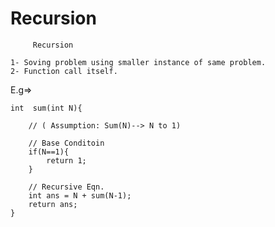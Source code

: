 ﻿# Recursion

         Recursion

    1- Soving problem using smaller instance of same problem.
    2- Function call itself.


E.g=>

    int  sum(int N){
    
        // ( Assumption: Sum(N)--> N to 1)

        // Base Conditoin
        if(N==1){
            return 1;
        }

        // Recursive Eqn.
        int ans = N + sum(N-1);
        return ans;
    }


